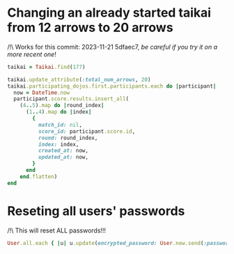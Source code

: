 # Changing an already started taikai from 12 arrows to 20 arrows

/!\ Works for this commit: 2023-11-21 5dfaec7, _be careful if you try it on a more recent one_!

```ruby
taikai = Taikai.find(177)

taikai.update_attribute(:total_num_arrows, 20)
taikai.participating_dojos.first.participants.each do |participant|
  now = DateTime.now
  participant.score.results.insert_all(
    (4..5).map do |round_index|
      (1..4).map do |index|
        {
          match_id: nil,
          score_id: participant.score.id,
          round: round_index,
          index: index,
          created_at: now,
          updated_at: now,
        }
      end
    end.flatten)
end
```

# Reseting all users' passwords

/!\ This will reset ALL passwords!!!

```ruby
User.all.each { |u| u.update(encrypted_password: User.new.send(:password_digest, 'password')) }
```
